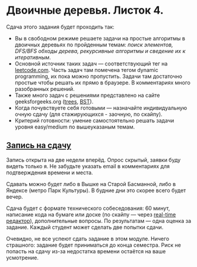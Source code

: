 # Двоичные деревья. Листок 4.

Сдача этого задания будет проходить так:

* Вы в свободном режиме решаете задачи на простые алгоритмы в двоичных деревьях по пройденным темам: *поиск элементов, DFS/BFS обходы дерева, рекурсивные алгоритмы и сведение их к итеративным*.
* Основной источник таких задач — соответствующий тег на [leetcode.com](https://leetcode.com/tag/tree/). Часть задач там помечена тегом dynamic programming, их пока можно пропустить. Задачи там достаточно простые чтобы решать их прямо в браузере. В комментариях много разобранных решений.
* Также много задач с решениями представлено на сайте geeksforgeeks.org ([trees](http://www.geeksforgeeks.org/category/tree/), [BST](http://www.geeksforgeeks.org/category/binary-search-tree/)).
* Когда почувствуете себя готовыми — назначайте индивидуальную очную сдачу (для стажирующихся - заочную, по скайпу).
* Критерий готовности: умение самостоятельно решать задачи уровня easy/medium по вышеуказаным темам.

## [Запись на сдачу](http://doodle.com/poll/5bxk25m8nfksa5te)
Запись открыта на две недели вперёд. Опрос скрытый, заявки буду видеть только я. Не забудьте указать email в комментариях для подтверждения времени и места.

Сдавать можно будет либо в Вышке на Старой Басманной, либо в Яндексе (метро Парк Культуры). В будние дни это скорее всего будет вечер.

Сдача будет с формате технического собеседования: 60 минут, написание кода на бумаге или доске (по скайпу — через [real-time редактор](http://collabedit.com)), дополнительные вопросы. По результатам — одна оценка за задание. Каждый студент может сделать две попытки сдачи.

Очевидно, не все успеют сдать задание в этом модуле. Ничего страшного: задание будет приниматься до конца семестра. Риск не попасть на сдачу из-за недостатка времени остаётся на ваше усмотрение.